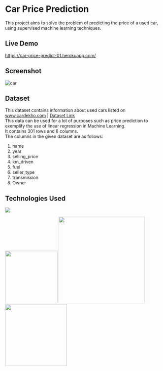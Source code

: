 # Car Price Prediction
This project aims to solve the problem of predicting the price of a used car, using supervised machine learning techniques. 

## Live Demo
https://car-price-predict-01.herokuapp.com/

## Screenshot
![car](https://user-images.githubusercontent.com/73738015/103065286-3d63bb80-45dc-11eb-877a-4e52308b9e69.JPG)

## Dataset
This dataset contains information about used cars listed on www.cardekho.com | [Dataset Link](https://www.kaggle.com/nehalbirla/vehicle-dataset-from-cardekho?select=car+data.csv) </br>
This data can be used for a lot of purposes such as price prediction to exemplify the use of linear regression in Machine Learning.  </br>
It contains 301 rows and 8 columns.  </br>
The columns in the given dataset are as follows:  </br>
1. name </br>
2. year  </br>
3. selling_price </br>
4. km_driven </br>
5. fuel </br>
5. seller_type </br>
7. transmission </br>
8. Owner </br>

## Technologies Used

![](https://forthebadge.com/images/badges/made-with-python.svg)

[<img target="_blank" src="https://flask.palletsprojects.com/en/1.1.x/_images/flask-logo.png" width=170>](https://flask.palletsprojects.com/en/1.1.x/) [<img target="_blank" src="https://number1.co.za/wp-content/uploads/2017/10/gunicorn_logo-300x85.png" width=280>](https://gunicorn.org) [<img target="_blank" src="https://scikit-learn.org/stable/_static/scikit-learn-logo-small.png" width=200>](https://scikit-learn.org/stable/) 
